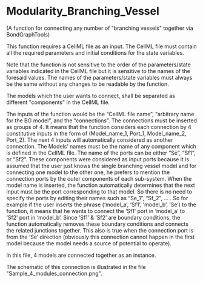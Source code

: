 # Modularity_Branching_Vessel
(A function for connecting any number of "branching vessels" together via BondGraphTools)


This function requires a CellML file as an input. The CellML file must contain all the required parameters and initial conditions for the  state variables.

Note that the function is not sensitive to the order of the parameters/state variables indicated in the CellML file but it is sensitive to the names of the foresaid values. The names of the parameters/state variables must always be the same without any changes to be readable by the function. 

The models which the user wants to connect, shall be separated as different "components" in the CellML file.

The inputs of the function would be the “CellML file name”, “arbitrary name for the BG model”, and the “connections”. The connections must be inserted as groups of 4. It means that the function considers each connection by 4 constitutive inputs in the form of (Model_name_1, Port_1, Model_name_2, Port_2). The next 4 inputs will automatically considered as another connection. The Models’ names must be the name of any component which is defined in the CellML file. The name of the ports can be either “Se”, “Sf1”, or “Sf2”. These components were considered as input ports because it is assumed that the user just knows the single branching vessel model and for connecting one model to the other one, he prefers to mention the connection ports by the outer components of each sub-system. When the model name is inserted, the function automatically determines that the next input must be the port corresponding to that model. So there is no need to specify the ports by editing their names such as “Se_1”, “Sf_2”, ... . So for example if the user inserts the phrase (‘model_a’, ‘Sf1’, ‘model_b’, ‘Se’) to the function, it means that he wants to connect the ‘Sf1’ port in ‘model_a’ to ‘Sf2’ port in ‘model_b’. Since ‘Sf1’ & ‘Sf2’ are boundary conditions, the function automatically removes these boundary conditions and connects the related junctions together. This also is true when the connection port is from the ‘Se’ direction (obviously this connection cannot happen in the first model because the model needs a source of potential to operate).

In this file, 4 models are connected together as an instance.

The schematic of this connection is illustrated in the file "Sample_4_modules_connection.png".
